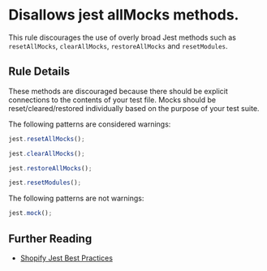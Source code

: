 # Disallows jest allMocks methods.

This rule discourages the use of overly broad Jest methods such as `resetAllMocks`, `clearAllMocks`, `restoreAllMocks` and `resetModules`.

## Rule Details

These methods are discouraged because there should be explicit connections to the contents of your test file. Mocks should be reset/cleared/restored individually based on the purpose of your test suite.

The following patterns are considered warnings:

```js
jest.resetAllMocks();
```

```js
jest.clearAllMocks();
```

```js
jest.restoreAllMocks();
```

```js
jest.resetModules();
```

The following patterns are not warnings:

```js
jest.mock();
```

## Further Reading

- [Shopify Jest Best Practices](https://github.com/Shopify/web-configs/blob/main/handbook/Best%20practices/Jest.md#best-practices)
